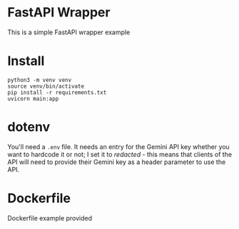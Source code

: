 # FastAPI Wrapper

This is a simple FastAPI wrapper example

# Install

```
python3 -m venv venv
source venv/bin/activate
pip install -r requirements.txt
uvicorn main:app
```

# dotenv

You'll need a ```.env``` file.  It needs an entry for the Gemini API key whether you 
want to hardcode it or not; I set it to *redacted* - this means that clients
of the API will need to provide their Gemini key as a header parameter
to use the API.

# Dockerfile

Dockerfile example provided
